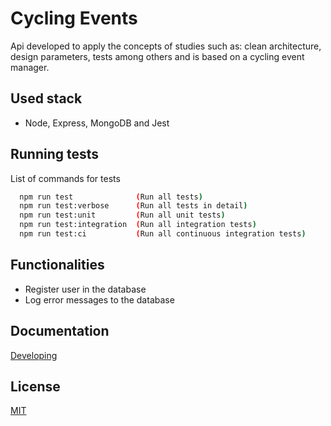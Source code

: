 # Cycling Events

Api developed to apply the concepts of studies such as: clean architecture, design parameters, tests among others and is based on a cycling event manager.

## Used stack

- Node, Express, MongoDB and Jest

## Running tests

List of commands for tests

```bash
  npm run test              (Run all tests)
  npm run test:verbose      (Run all tests in detail)
  npm run test:unit         (Run all unit tests)
  npm run test:integration  (Run all integration tests)
  npm run test:ci           (Run all continuous integration tests)
```

## Functionalities

- Register user in the database
- Log error messages to the database

## Documentation

[Developing](https://)

## License

[MIT](https://choosealicense.com/licenses/mit/)
